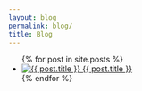 ```yaml
---
layout: blog
permalink: blog/
title: Blog
---
```

<ul class="posts">
{% for post in site.posts %}
    <li>
        <a href="{{ post.url | prepend: site.baseurl }}">
            <img src="/images/photos-blog-index/{{ post.photo-root }}.jpg" alt="{{ post.title }}" />
        </a>
        <a href="">{{ post.title }}</a>
    </li>
{% endfor %}
</ul>
